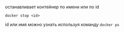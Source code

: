 
останавливает контейнер по имени или по id

```docker stop <id>```

id или имя можно узнать используя команду ```docker ps```
